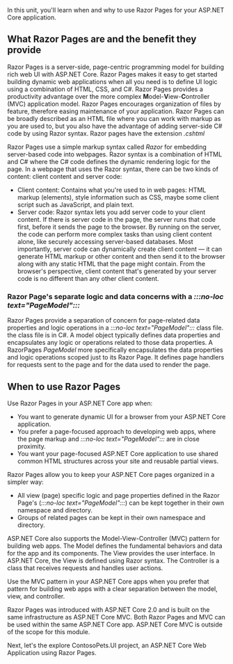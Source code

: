 In this unit, you'll learn when and why to use Razor Pages for your ASP.NET Core application.

## What Razor Pages are and the benefit they provide

Razor Pages is a server-side, page-centric programming model for building rich web UI with ASP.NET Core. Razor Pages makes it easy to get started building dynamic web applications when all you need is to define UI logic using a combination of HTML, CSS, and C#. Razor Pages provides a productivity advantage over the more complex **M**odel-**V**iew-**C**ontroller (MVC) application model. Razor Pages encourages organization of files by feature, therefore easing maintenance of your application. Razor Pages can be broadly described as an HTML file where you can work with markup as you are used to, but you also have the advantage of adding server-side C# code by using Razor syntax. Razor pages have the extension *.cshtml*

Razor Pages use a simple markup syntax called *Razor* for embedding server-based code into webpages. Razor syntax is a combination of HTML and C# where the C# code defines the dynamic rendering logic for the page. In a webpage that uses the Razor syntax, there can be two kinds of content: client content and server code:

* Client content:  Contains what you're used to in web pages: HTML markup (elements), style information such as CSS, maybe some client script such as JavaScript, and plain text.
* Server code: Razor syntax lets you add server code to your client content. If there is server code in the page, the server runs that code first, before it sends the page to the browser. By running on the server, the code can perform more complex tasks than using client content alone, like securely accessing server-based databases. Most importantly, server code can dynamically create client content — it can generate HTML markup or other content and then send it to the browser along with any static HTML that the page might contain. From the browser's perspective, client content that's generated by your server code is no different than any other client content.

### Razor Page's separate logic and data concerns with a *:::no-loc text="PageModel":::*

Razor Pages provide a separation of concern for page-related data properties and logic operations in a *:::no-loc text="PageModel":::* class file. the class file is in C#. A model object typically defines data properties and encapsulates any logic or operations related to those data properties. A RazorPages *PageModel* more specifically encapsulates the data properties and logic operations scoped just to its Razor Page. It defines page handlers for requests sent to the page and for the data used to render the page.

## When to use Razor Pages

Use Razor Pages in your ASP.NET Core app when:

* You want to generate dynamic UI for a browser from your ASP.NET Core application.
* You prefer a page-focused approach to developing web apps, where the page markup and *:::no-loc text="PageModel":::* are in close proximity.
* You want your page-focused ASP.NET Core application to use shared common HTML structures across your site and reusable partial views.

Razor Pages allow you to keep your ASP.NET Core pages organized in a simpler way:

* All view (page) specific logic and page properties defined in the Razor Page's (*:::no-loc text="PageModel":::*) can be kept together in their own namespace and directory.
* Groups of related pages can be kept in their own namespace and directory.

ASP.NET Core also supports the Model-View-Controller (MVC) pattern for building web apps. The Model defines the fundamental behaviors and data for the app and its components. The View provides the user interface. In ASP.NET Core, the View is defined using Razor syntax. The Controller is a class that receives requests and handles user actions.

Use the MVC pattern in your ASP.NET Core apps when you prefer that pattern for building web apps with a clear separation between the model, view, and controller.

Razor Pages was introduced with ASP.NET Core 2.0 and is built on the same infrastructure as ASP.NET Core MVC. Both Razor Pages and MVC can be used within the same ASP.NET Core app. ASP.NET Core MVC is outside of the scope for this module.

Next, let's the explore ContosoPets.UI project, an ASP.NET Core Web Application using Razor Pages.
